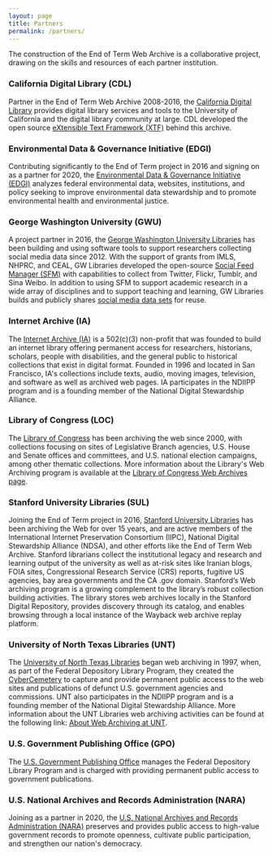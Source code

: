 ```yaml
---
layout: page
title: Partners
permalink: /partners/
---
```


The construction of the End of Term Web Archive is a collaborative project,
drawing on the skills and resources of each partner institution.

### California Digital Library (CDL)

Partner in the End of Term Web Archive 2008-2016, the [California Digital Library][cdl] provides
digital library services and tools to the University of California and the digital library
community at large. CDL developed the open source [eXtensible Text Framework (XTF)][xtf]
behind this archive.

### Environmental Data & Governance Initiative (EDGI)

Contributing significantly to the End of Term project in 2016 and signing on as a partner
for 2020, the [Environmental Data & Governance Initiative (EDGI)][edgi] analyzes federal
environmental data, websites, institutions, and policy seeking to improve environmental
data stewardship and to promote environmental health and environmental justice.

### George Washington University (GWU)

A project partner in 2016, the [George Washington University Libraries][gwu] has been building
and using software tools to support researchers collecting social media data since 2012.
With the support of grants from IMLS, NHPRC, and CEAL, GW Libraries developed the open-source
[Social Feed Manager (SFM)](sfm) with capabilities to collect from Twitter, Flickr, Tumblr, and
Sina Weibo. In addition to using SFM to support academic research in a wide array of
disciplines and to support teaching and learning, GW Libraries builds and publicly shares
[social media data sets][social_media_data] for reuse.

### Internet Archive (IA)

The [Internet Archive (IA)][ia] is a 502(c)(3) non-profit that was founded to build an internet
library offering permanent access for researchers, historians, scholars, people with disabilities,
and the general public to historical collections that exist in digital format. Founded in 1996 and
located in San Francisco, IA's collections include texts, audio, moving images, television, and
software as well as archived web pages. IA participates in the NDIIPP program and is a founding
member of the National Digital Stewardship Alliance.

### Library of Congress (LOC)

The [Library of Congress][loc] has been archiving the web since 2000, with collections focusing on
sites of Legislative Branch agencies, U.S. House and Senate offices and committees, and U.S.
national election campaigns, among other thematic collections. More information about the
Library's Web Archiving program is available at the
[Library of Congress Web Archives page][loc_web_archives].

### Stanford University Libraries (SUL)

Joining the End of Term project in 2016, [Stanford University Libraries][sul]
has been archiving the Web for over 15 years, and are active
members of the International Internet Preservation Consortium (IIPC), National Digital Stewardship
Alliance (NDSA), and other efforts like the End of Term Web Archive. Stanford librarians collect
the institutional legacy and research and learning output of the university as well as at-risk
sites like Iranian blogs, FOIA sites, Congressional Research Service (CRS) reports, fugitive US
agencies, bay area governments and the CA .gov domain. Stanford’s Web archiving program is a
growing complement to the library’s robust collection building activities. The library stores web
archives locally in the Stanford Digital Repository, provides discovery through its catalog, and
enables browsing through a local instance of the Wayback web archive replay platform.

### University of North Texas Libraries (UNT)

The [University of North Texas Libraries][unt] began web archiving in 1997, when, as part of the
Federal Depository Library Program, they created the [CyberCemetery][cybercemetery] to capture
and provide permanent public access to the web sites and publications of defunct U.S. government
agencies and commissions. UNT also participates in the NDIIPP program and is a founding member of
the National Digital Stewardship Alliance. More information about the UNT Libraries web archiving
activities can be found at the following link: [About Web Archiving at UNT][unt_web_archiving].

### U.S. Government Publishing Office (GPO)

The [U.S. Government Publishing Office][gpo] manages the Federal Depository Library Program and is
charged with providing permanent public access to government publications.

### U.S. National Archives and Records Administration (NARA)

Joining as a partner in 2020, the [U.S. National Archives and Records Administration (NARA)][nara] preserves and provides public access to high-value government records to promote openness, cultivate public participation, and strengthen our nation's democracy.

[cdl]: http://www.cdlib.org/
[xtf]: http://xtf.cdlib.org/
[edgi]: https://envirodatagov.org/
[gwu]: https://www.gwu.edu/
[sfm]: https://gwu-libraries.github.io/sfm-ui/
[social_media_data]: https://dataverse.harvard.edu/dataverse.xhtml?alias=gwu-libraries
[ia]: https://www.archive.org/
[loc]: https://www.loc.gov/
[loc_web_archives]: https://www.loc.gov/webarchiving/
[sul]: https://library.stanford.edu/
[unt]: https://library.unt.edu/
[cybercemetery]: https://digital.library.unt.edu/explore/collections/GDCC/
[unt_web_archiving]: https://library.unt.edu/digital-projects-unit/web-archiving/
[gpo]: https://www.gpo.gov/
[nara]: https://www.archives.gov/ 

